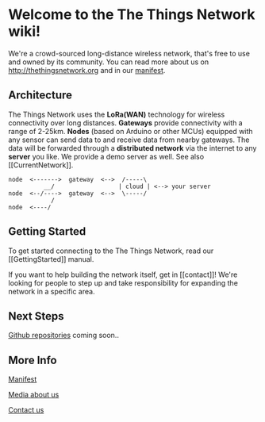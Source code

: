 # Welcome to the The Things Network wiki!

We're a crowd-sourced long-distance wireless network,
that's free to use and owned by its community. You can
read more about us on http://thethingsnetwork.org and in
our [manifest](https://github.com/TheThingsNetwork/Manifest).


## Architecture
The Things Network uses the **LoRa(WAN)** technology for
wireless connectivity over long distances. **Gateways** provide
connectivity with a range of 2-25km. **Nodes** (based on Arduino
or other MCUs) equipped with any sensor can send data to and
receive data from nearby gateways. The data will be forwarded
through a **distributed network** via the internet to any
**server** you like. We provide a demo server as well.
See also [[CurrentNetwork]].

    node  <------->  gateway  <-->  /-----\
              __/                  | cloud | <--> your server
    node  <--/---->  gateway  <-->  \-----/
                /
    node  <----/


## Getting Started
To get started connecting to the The Things Network,
read our [[GettingStarted]] manual.

If you want to help building the network itself, get
in [[contact]]! We're looking for people to step up
and take responsibility for expanding the network in
a specific area.

## Next Steps
[Github repositories](https://github.com/TheThingsNetwork)
coming soon..


## More Info
[Manifest](https://github.com/TheThingsNetwork/Manifest)

[Media about us](Media)

[Contact us](contact)